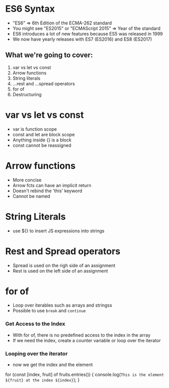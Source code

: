 # ES6 Syntax

- "ES6" => 6th Edition of the ECMA-262 standard
- You might see "ES2015" or "ECMAScript 2015" => Year of the standard
- ES6 introduces a lot of new features because ES5 was released in 1999
- We now have yearly releases with ES7 (ES2016) and ES8 (ES2017)

## What we're going to cover:
1. var vs let vs const
2. Arrow functions
3. String literals
4. ...rest and ...spread operators
5. for of
6. Destructuring

# var vs let vs const

- var is function scope
- const and let are block scope
- Anything inside {} is a block
- const cannot be reassigned

# Arrow functions
- More concise
- Arrow fcts can have an implicit return
- Doesn't rebind the 'this' keyword
- Cannot be named 

# String Literals
- use ${} to insert JS expressions into strings

# Rest and Spread operators

- Spread is used on the righ side of an assignment
- Rest is used on the left side of an assignment

# for of
- Loop over iterables such as arrays and stringss
- Possible to use `break` and `continue`


### Get Access to the Index
- With for of, there is no predefined access to the index in the array
- If we need the index, create a counter variable or loop over the iterator

### Looping over the iterator
- now we get the index and the element

for (const [index, fruit] of fruits.entries()) {
    console.log(`This is the element ${fruit} at the index ${index}`);
}


